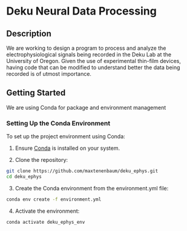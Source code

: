 # Deku Neural Data Processing

## Description
We are working to design a program to process and analyze the electrophysiological signals being recorded in the Deku Lab at the University of Oregon. Given the use of experimental thin-film devices, having code that can be modified to understand better the data being recorded is of utmost importance.
## Getting Started
We are using Conda for package and environment management
### Setting Up the Conda Environment
To set up the project environment using Conda:

1. Ensure [Conda](https://docs.conda.io/projects/conda/en/latest/user-guide/install/index.html) is installed on your system.

2. Clone the repository:
```bash
git clone https://github.com/maxtenenbaum/deku_ephys.git
cd deku_ephys
```
3. Create the Conda environment from the environment.yml file:

```bash
conda env create -f environment.yml
```
4. Activate the environment:
```bash
conda activate deku_ephys_env
```
